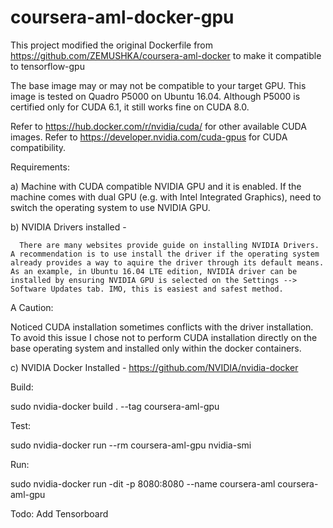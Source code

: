 # coursera-aml-docker-gpu

This project modified the original Dockerfile from https://github.com/ZEMUSHKA/coursera-aml-docker to make it compatible to tensorflow-gpu

The base image may or may not be compatible to your target GPU. This image is tested on Quadro P5000 on Ubuntu 16.04. Although P5000 is certified only for CUDA 6.1, it still works fine on CUDA 8.0. 

Refer to https://hub.docker.com/r/nvidia/cuda/ for other available CUDA images.
Refer to https://developer.nvidia.com/cuda-gpus for CUDA compatibility.

Requirements:

a) Machine with CUDA compatible NVIDIA GPU and it is enabled. If the machine comes with dual GPU (e.g. with Intel Integrated Graphics), need to switch the operating system to use NVIDIA GPU.

b) NVIDIA Drivers installed - 
     
      There are many websites provide guide on installing NVIDIA Drivers. A recommendation is to use install the driver if the operating system already provides a way to aquire the driver through its default means. As an example, in Ubuntu 16.04 LTE edition, NVIDIA driver can be installed by ensuring NVIDIA GPU is selected on the Settings --> Software Updates tab. IMO, this is easiest and safest method.
      
 A Caution:
 
  Noticed CUDA installation sometimes conflicts with the driver installation. To avoid this issue I chose not to perform CUDA installation directly on the base operating system and installed only within the docker containers. 

c) NVIDIA Docker Installed - https://github.com/NVIDIA/nvidia-docker

Build:

sudo nvidia-docker build . --tag coursera-aml-gpu

Test: 

sudo nvidia-docker run --rm coursera-aml-gpu nvidia-smi

Run: 

sudo nvidia-docker run -dit -p 8080:8080 --name coursera-aml coursera-aml-gpu

Todo:
Add Tensorboard





